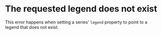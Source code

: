 # The requested legend does not exist

This error happens when setting a series' `legend` property to point to a legend that does not exist.